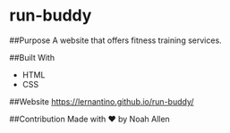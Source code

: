 # run-buddy

##Purpose
A website that offers fitness training services.

##Built With
* HTML
* CSS

##Website 
https://lernantino.github.io/run-buddy/

##Contribution
Made with ❤️ by Noah Allen
